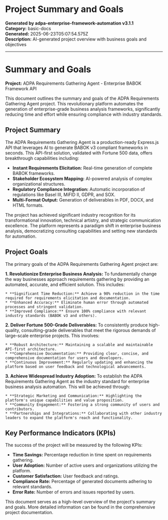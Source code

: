 # Project Summary and Goals

**Generated by adpa-enterprise-framework-automation v3.1.1**  
**Category:** basic-docs  
**Generated:** 2025-06-23T05:07:54.575Z  
**Description:** AI-generated project overview with business goals and objectives

---

# Summary and Goals

**Project:** ADPA Requirements Gathering Agent - Enterprise BABOK Framework API

This document outlines the summary and goals of the ADPA Requirements Gathering Agent project.  This revolutionary platform automates the generation of enterprise-grade business analysis frameworks, significantly reducing time and effort while ensuring compliance with industry standards.

## Project Summary

The ADPA Requirements Gathering Agent is a production-ready Express.js API that leverages AI to generate BABOK v3 compliant frameworks in seconds.  This API-first solution, validated with Fortune 500 data, offers breakthrough capabilities including:

* **Instant Requirements Elicitation:** Real-time generation of complete BABOK frameworks.
* **Stakeholder Ecosystem Mapping:** AI-powered analysis of complex organizational structures.
* **Regulatory Compliance Integration:** Automatic incorporation of regulations like Basel III, MiFID II, GDPR, and SOX.
* **Multi-Format Output:** Generation of deliverables in PDF, DOCX, and HTML formats.

The project has achieved significant industry recognition for its transformational innovation, technical artistry, and strategic communication excellence.  The platform represents a paradigm shift in enterprise business analysis, democratizing consulting capabilities and setting new standards for automation.

## Project Goals

The primary goals of the ADPA Requirements Gathering Agent project are:

**1.  Revolutionize Enterprise Business Analysis:** To fundamentally change the way businesses approach requirements gathering by providing an automated, accurate, and efficient solution.  This includes:

    * **Significant Time Reduction:** Achieve a 90% reduction in the time required for requirements elicitation and documentation.
    * **Enhanced Accuracy:** Eliminate human error through automated processes and stringent validation.
    * **Improved Compliance:** Ensure 100% compliance with relevant industry standards (BABOK v3 and others).

**2. Deliver Fortune 500-Grade Deliverables:** To consistently produce high-quality, consulting-grade deliverables that meet the rigorous demands of large-scale enterprise projects.  This involves:

    * **Robust Architecture:** Maintaining a scalable and maintainable API-first architecture.
    * **Comprehensive Documentation:** Providing clear, concise, and comprehensive documentation for users and developers.
    * **Continuous Improvement:** Regularly updating and enhancing the platform based on user feedback and technological advancements.

**3. Achieve Widespread Industry Adoption:** To establish the ADPA Requirements Gathering Agent as the industry standard for enterprise business analysis automation. This will be achieved through:

    * **Strategic Marketing and Communication:** Highlighting the platform's unique capabilities and value proposition.
    * **Community Engagement:** Fostering a strong community of users and contributors.
    * **Partnerships and Integrations:** Collaborating with other industry leaders to expand the platform's reach and functionality.


## Key Performance Indicators (KPIs)

The success of the project will be measured by the following KPIs:

* **Time Savings:** Percentage reduction in time spent on requirements gathering.
* **User Adoption:** Number of active users and organizations utilizing the platform.
* **Customer Satisfaction:** User feedback and ratings.
* **Compliance Rate:** Percentage of generated documents adhering to relevant standards.
* **Error Rate:** Number of errors and issues reported by users.


This document serves as a high-level overview of the project's summary and goals. More detailed information can be found in the comprehensive project documentation.
